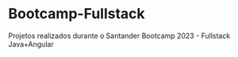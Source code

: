 # Bootcamp-Fullstack
Projetos realizados durante o Santander Bootcamp 2023 - Fullstack Java+Angular
